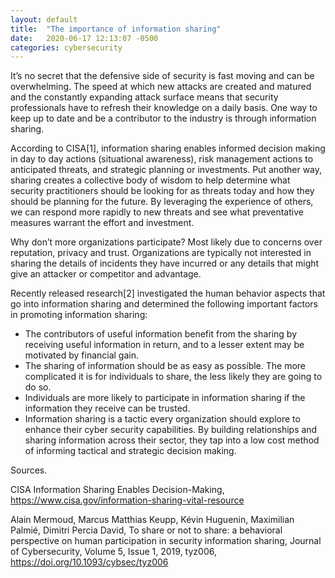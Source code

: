 ```yaml
---
layout: default
title:  "The importance of information sharing"
date:   2020-06-17 12:13:07 -0500
categories: cybersecurity
---
```

It’s no secret that the defensive side of security is fast moving and can be overwhelming. The speed at which new attacks are created and matured and the constantly expanding attack surface means that security professionals have to refresh their knowledge on a daily basis. One way to keep up to date and be a contributor to the industry is through information sharing.

According to CISA[1], information sharing enables informed decision making in day to day actions (situational awareness), risk management actions to anticipated threats, and strategic planning or investments. Put another way, sharing creates a collective body of wisdom to help determine what security practitioners should be looking for as threats today and how they should be planning for the future.  By leveraging the experience of others, we can respond more rapidly to new threats and see what preventative measures warrant the effort and investment.

Why don’t more organizations participate? Most likely due to concerns over reputation, privacy and trust. Organizations are typically not interested in sharing the details of incidents they have incurred or any details that might give an attacker or competitor and advantage.

Recently released research[2] investigated the human behavior aspects that go into information sharing and determined the following important factors in promoting information sharing:

* The contributors of useful information benefit from the sharing by receiving useful information in return, and to a lesser extent may be motivated by financial gain.
* The sharing of information should be as easy as possible. The more complicated it is for individuals to share, the less likely they are going to do so.
* Individuals are more likely to participate in information sharing if the information they receive can be trusted.
* Information sharing is a tactic every organization should explore to enhance their cyber security capabilities. By building relationships and sharing information across their sector, they tap into a low cost method of informing tactical and strategic decision making.

Sources.

CISA Information Sharing Enables Decision-Making, https://www.cisa.gov/information-sharing-vital-resource

Alain Mermoud, Marcus Matthias Keupp, Kévin Huguenin, Maximilian Palmié, Dimitri Percia David, To share or not to share: a behavioral perspective on human participation in security information sharing, Journal of Cybersecurity, Volume 5, Issue 1, 2019, tyz006, https://doi.org/10.1093/cybsec/tyz006
